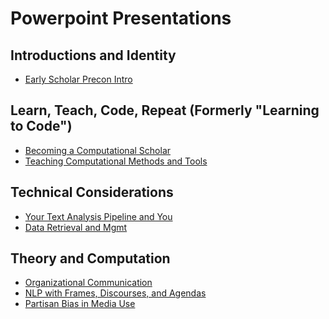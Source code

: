 # Powerpoint Presentations

## Introductions and Identity
* [Early Scholar Precon Intro](https://github.com/jlukito/ica_cm_earlyscholar_precon/blob/master/ppt/0_intro.pdf)

## Learn, Teach, Code, Repeat (Formerly "Learning to Code")
* [Becoming a Computational Scholar](https://github.com/jlukito/ica_cm_earlyscholar_precon/blob/master/ppt/1_becoming_a_computational_scholar.pdf)
* [Teaching Computational Methods and Tools](https://t.co/iD0W9xvM9S)

## Technical Considerations
* [Your Text Analysis Pipeline and You](https://github.com/jlukito/ica_cm_earlyscholar_precon/blob/master/ppt/3_textanalysispipeline.pdf)
* [Data Retrieval and Mgmt]()

## Theory and Computation
* [Organizational Communication](https://github.com/jlukito/ica_cm_earlyscholar_precon/blob/master/ppt/nate_jeremy.pdf)
* [NLP with Frames, Discourses, and Agendas](https://github.com/jlukito/ica_cm_earlyscholar_precon/blob/master/ppt/6_framing_nlp.pdf)
* [Partisan Bias in Media Use]()
